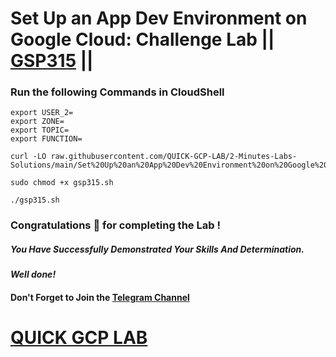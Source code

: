 # Set Up an App Dev Environment on Google Cloud: Challenge Lab || [GSP315](https://www.cloudskillsboost.google/games/5379/labs/34881) ||

### Run the following Commands in CloudShell

```
export USER_2=
export ZONE=
export TOPIC=
export FUNCTION=
```
```
curl -LO raw.githubusercontent.com/QUICK-GCP-LAB/2-Minutes-Labs-Solutions/main/Set%20Up%20an%20App%20Dev%20Environment%20on%20Google%20Cloud%20Challenge%20Lab/gsp315.sh

sudo chmod +x gsp315.sh

./gsp315.sh
```

### Congratulations 🎉 for completing the Lab !

##### *You Have Successfully Demonstrated Your Skills And Determination.*

#### *Well done!*

#### Don't Forget to Join the [Telegram Channel](https://t.me/cloudstars24)

# [QUICK GCP LAB](https://www.youtube.com/@cloud-stars)
